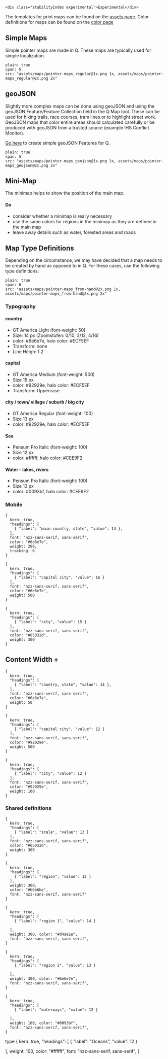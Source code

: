 ```html|span-1,no-source,plain
<div class="stabilityIndex experimental">Experimental</div>
```

The templates for print maps can be found on the [assets page](assets). Color definitions for maps can be found on the [color page](https://nzzdev.github.io/Storytelling-Styleguide/#/colors?a=maps-colors)

## Simple Maps

Simple pointer maps are made in Q. These maps are typically used for simple localization.

```image
plain: true
span: 5
src: "assets/maps/pointer-maps_regular@1x.png 1x, assets/maps/pointer-maps_regular@2x.png 2x"
```

## geoJSON

Slightly more complex maps can be done using geoJSON and using the geoJSON Feature/Feature Collection field in the Q Map tool. These can be used for hiking trails, race courses, tram lines or to highlight street work. GeoJSON maps that color entire areas should calculated carefully or be produced with geoJSON from a trusted source (example IHS Conflict Monitor).

[Go here](http://geojson.io/) to create simple geoJSON Features for Q.

```image
plain: true
span: 5
src: "assets/maps/pointer-maps_geojson@1x.png 1x, assets/maps/pointer-maps_geojson@2x.png 2x"
```

## Mini-Map
The minimap helps to show the position of the main map.
#### Do
- consider whether a minimap is really necessary
- use the same colors for regions in the minimap as they are defined in the main map
- leave away details such as water, forested areas and roads

## Map Type Definitions

Depending on the circumstance, we may have decided that a map needs to be created by hand as opposed to in Q. For these cases, use the following type definitions:

```image
plain: true
span: 6
src: "assets/maps/pointer-maps_from-hand@2x.png 1x, assets/maps/pointer-maps_from-hand@2x.png 2x"
```

### Typography

#### country 
- GT America Light (font-weight: 50)
- Size: 14 px (Zoomstufen: 0/10, 3/12, 4/16)
- color: #6e6e7e, halo color: #ECF5EF
- Transform: none
- Line Heigh: 1.2

#### capital
- GT America Medium (font-weight: 500)
- Size 15 px
- color: #92929e, halo color: #ECF5EF
- Transform: Uppercase

#### city / town/ village / suburb / big city
- GT America Regular (font-weight: 100)
- Size 13 px
- color: #92929e, halo color: #ECF5EF

#### Sea
- Pensum Pro Italic (font-weight: 100)
- Size 12 px
- color: #ffffff, halo color: #CEE9F2

#### Water - lakes, rivers
- Pensum Pro Italic (font-weight: 100) 
- Size 13 px
- color: #0093bf, halo color: #CEE9F2



### Mobile
```type
{
  kern: true,
  "headings": [
    { "label": "main country, state", "value": 14 },
  ],
  font: "nzz-sans-serif, sans-serif",
  color: "#6e6e7e",
  weight: 200,
  tracking: 6
}
```
```type
{
  kern: true,
  "headings": [
    { "label": "capital city", "value": 16 }
  ],
  font: "nzz-sans-serif, sans-serif",
  color: "#6e6e7e",
  weight: 500
}
```
```type
{
  kern: true,
  "headings": [
    { "label": "city", "value": 15 }
  ],
  font: "nzz-sans-serif, sans-serif",
  color: "#05032d",
  weight: 300
}
```

## Content Width +
```type
{
  kern: true,
  "headings": [
    { "label": "country, state", "value": 14 },
  ],
  font: "nzz-sans-serif, sans-serif",
  color: "#6e6e7e",
  weight: 50
}
```
```type
{
  kern: true,
  "headings": [
    { "label": "capital city", "value": 12 }
  ],
  font: "nzz-sans-serif, sans-serif",
  color: "#92929e",
  weight: 500
}
```
```type
{
  kern: true,
  "headings": [
    { "label": "city", "value": 12 }
  ],
  font: "nzz-sans-serif, sans-serif",
  color: "#92929e",
  weight: 100
}
```

### Shared definitions

```type
{
  kern: true,
  "headings": [
    { "label": "scale", "value": 13 }
  ],
  font: "nzz-sans-serif, sans-serif",
  color: "#05032d",
  weight: 300
}
```
```type
{
  kern: true,
  "headings": [
    { "label": "region", "value": 12 }
  ],
  weight: 300,
  color: "#b6b6be",
  font: "nzz-sans-serif, sans-serif"
}
```
```type
{
  kern: true,
  "headings": [
    { "label": "region 1", "value": 14 }

  ],
  weight: 300, color: "#d4a91e",
  font: "nzz-sans-serif, sans-serif",
}
```
```type
{
  kern: true,
  "headings": [
    { "label": "region 2", "value": 13 }

  ],
  weight: 300, color: "#6e6e7e",
  font: "nzz-sans-serif, sans-serif",
}
```
```type
{
  kern: true,
  "headings": [
    { "label": "waterways", "value": 12 }

  ],
  weight: 100, color: "#0093bf",
  font: "nzz-sans-serif, sans-serif",
}
```
type
{
  kern: true,
  "headings": [
    { "label": "Oceans", "value": 12 }

  ],
  weight: 100, color: "#ffffff",
  font: "nzz-sans-serif, sans-serif",
}
